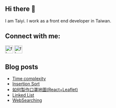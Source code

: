 ## Hi there 👋 
I am Taiyi. I work as a front end developer in Taiwan.

## Connect with me:

[<img alt="fb" src="https://cdn.jsdelivr.net/npm/simple-icons@3.5.0/icons/blogger.svg" width="26px"/>][website]
[<img alt="fb" src="https://cdn.jsdelivr.net/npm/simple-icons@v3/icons/facebook.svg" width="26px"/>][facebook]

## Blog posts
<!-- BLOG-POST-LIST:START -->
- [Time complexity](https://moved0311.github.io/2020-09-07-timeComplexity/)
- [Insertion Sort](https://moved0311.github.io/2020-08-30-insertSort/)
- [如何製作口罩地圖(React+Leaflet)](https://moved0311.github.io/2020-02-15-maskmap/)
- [Linked List](https://moved0311.github.io/2017-03-27-linkedList/)
- [WebSearching](https://moved0311.github.io/2017-03-07-webSearching/)
<!-- BLOG-POST-LIST:END -->

[website]: https://moved0311.github.io/
[facebook]: https://www.facebook.com/profile.php?id=100000329876068

<!-- TODO: fix github action setting -->
